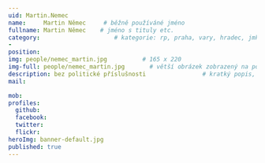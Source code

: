 ```yaml
---
uid: Martin.Nemec
name:     Martin Němec     # běžně používáné jméno
fullname: Martin Němec    # jméno s tituly etc.
category:                     # kategorie: rp, praha, vary, hradec, jmk, senat
- 
position:
img: people/nemec_martin.jpg          # 165 x 220
img-full: people/nemec_martin.jpg       # větší obrázek zobrazený na podrobném profilu
description: bez politické příslušnosti                # kratký popis, max 160 znaků
mail:

mob:   
profiles: 
  github: 
  facebook:      
  twitter:        
  flickr:       
heroImg: banner-default.jpg
published: true
---
```

